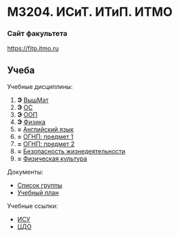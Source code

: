 # M3204. ИСиТ. ИТиП. ИТМО

### Сайт факультета
https://fitp.itmo.ru

## Учеба

Учебные дисциплины:

1. **Э** [ВышМат](Subjects/HigherMathematics.md)
2. **Э** [ОС](Subjects/OperatingSystems.md)
3. **Э** [ООП](Subjects/ObjectOrientedProgramming.md)
4. **Э** [Физика](Subjects/Physics.md)
5. **=** [Английский язык](Subjects/English.md)
6.  **=** [ОГНП: предмет 1](Subjects/Chosen1.md)
7. **=** [ОГНП: предмет 2](Subjects/Chosen2.md)
8. **=** [Безопасность жизнедеятельности](Subjects/LifeSafety.md)
9. **=** [Физическая культура](https://isu.ifmo.ru/pls/apex/f?p=2153:15:108337501947348::NO:RP,3::)


Документы:
* [Список группы](GroupList.md)
* [Учебный план](Files/09.03.02_programmirovanie__i_internet-tehnologii.pdf)

Учебные ссылки:
* [ИСУ](https://isu.ifmo.ru/)
* [ЦДО](https://de.ifmo.ru/)
